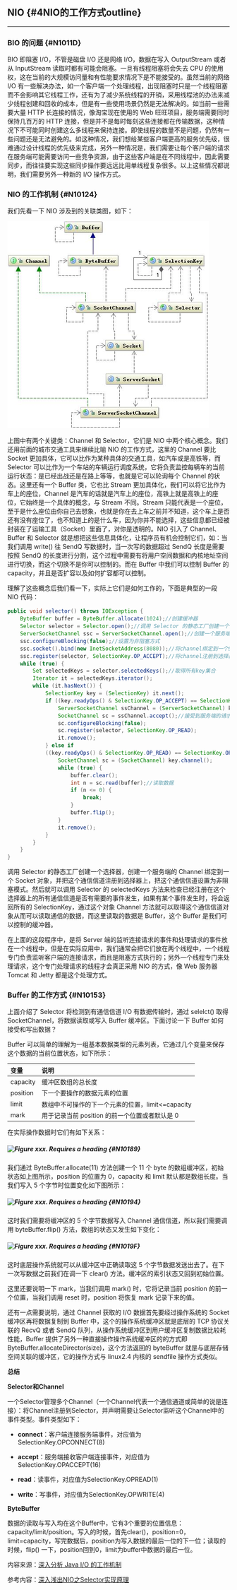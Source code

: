 ## NIO {#4NIO的工作方式outline}

---

### BIO 的问题 {#N1011D}

BIO 即阻塞 I/O，不管是磁盘 I/O 还是网络 I/O，数据在写入 OutputStream 或者从 InputStream 读取时都有可能会阻塞。一旦有线程阻塞将会失去 CPU 的使用权，这在当前的大规模访问量和有性能要求情况下是不能接受的。虽然当前的网络 I/O 有一些解决办法，如一个客户端一个处理线程，出现阻塞时只是一个线程阻塞而不会影响其它线程工作，还有为了减少系统线程的开销，采用线程池的办法来减少线程创建和回收的成本，但是有一些使用场景仍然是无法解决的。如当前一些需要大量 HTTP 长连接的情况，像淘宝现在使用的 Web 旺旺项目，服务端需要同时保持几百万的 HTTP 连接，但是并不是每时每刻这些连接都在传输数据，这种情况下不可能同时创建这么多线程来保持连接。即使线程的数量不是问题，仍然有一些问题还是无法避免的。如这种情况，我们想给某些客户端更高的服务优先级，很难通过设计线程的优先级来完成，另外一种情况是，我们需要让每个客户端的请求在服务端可能需要访问一些竞争资源，由于这些客户端是在不同线程中，因此需要同步，而往往要实现这些同步操作要远远比用单线程复杂很多。以上这些情况都说明，我们需要另外一种新的 I/O 操作方式。

### NIO 的工作机制 {#N10124}

我们先看一下 NIO 涉及到的关联类图，如下：

![](/assets/nio_class.png)

上图中有两个关键类：Channel 和 Selector，它们是 NIO 中两个核心概念。我们还用前面的城市交通工具来继续比喻 NIO 的工作方式，这里的 Channel 要比 Socket 更加具体，它可以比作为某种具体的交通工具，如汽车或是高铁等，而 Selector 可以比作为一个车站的车辆运行调度系统，它将负责监控每辆车的当前运行状态：是已经出战还是在路上等等，也就是它可以轮询每个 Channel 的状态。这里还有一个 Buffer 类，它也比 Stream 更加具体化，我们可以将它比作为车上的座位，Channel 是汽车的话就是汽车上的座位，高铁上就是高铁上的座位，它始终是一个具体的概念，与 Stream 不同。Stream 只能代表是一个座位，至于是什么座位由你自己去想象，也就是你在去上车之前并不知道，这个车上是否还有没有座位了，也不知道上的是什么车，因为你并不能选择，这些信息都已经被封装在了运输工具（Socket）里面了，对你是透明的。NIO 引入了 Channel、Buffer 和 Selector 就是想把这些信息具体化，让程序员有机会控制它们，如：当我们调用 write\(\) 往 SendQ 写数据时，当一次写的数据超过 SendQ 长度是需要按照 SendQ 的长度进行分割，这个过程中需要有将用户空间数据和内核地址空间进行切换，而这个切换不是你可以控制的。而在 Buffer 中我们可以控制 Buffer 的 capacity，并且是否扩容以及如何扩容都可以控制。

理解了这些概念后我们看一下，实际上它们是如何工作的，下面是典型的一段 NIO 代码：

```java
public void selector() throws IOException {
    ByteBuffer buffer = ByteBuffer.allocate(1024);//创建缓冲器
    Selector selector = Selector.open();//调用 Selector 的静态工厂创建一个选择器
    ServerSocketChannel ssc = ServerSocketChannel.open();//创建一个服务端的Channel
    ssc.configureBlocking(false);//设置为非阻塞方式
    ssc.socket().bind(new InetSocketAddress(8080));//将channel绑定到一个Socket对象
    ssc.register(selector, SelectionKey.OP_ACCEPT);//将channel注册到选择器上，并设置监听的事件类型
    while (true) {
        Set selectedKeys = selector.selectedKeys();//取得所有key集合
        Iterator it = selectedKeys.iterator();
        while (it.hasNext()) {
            SelectionKey key = (SelectionKey) it.next();
            if ((key.readyOps() & SelectionKey.OP_ACCEPT) == SelectionKey.OP_ACCEPT) {
                ServerSocketChannel ssChannel = (ServerSocketChannel) key.channel();
                SocketChannel sc = ssChannel.accept();//接受到服务端的请求
                sc.configureBlocking(false);
                sc.register(selector, SelectionKey.OP_READ);
                it.remove();
            } else if 
            ((key.readyOps() & SelectionKey.OP_READ) == SelectionKey.OP_READ) {
                SocketChannel sc = (SocketChannel) key.channel();
                while (true) {
                    buffer.clear();
                    int n = sc.read(buffer);//读取数据
                    if (n <= 0) {
                        break;
                    }
                    buffer.flip();
                }
                it.remove();
            }
        }
    }
}
```

调用 Selector 的静态工厂创建一个选择器，创建一个服务端的 Channel 绑定到一个 Socket 对象，并把这个通信信道注册到选择器上，把这个通信信道设置为非阻塞模式。然后就可以调用 Selector 的 selectedKeys 方法来检查已经注册在这个选择器上的所有通信信道是否有需要的事件发生，如果有某个事件发生时，将会返回所有的 SelectionKey，通过这个对象 Channel 方法就可以取得这个通信信道对象从而可以读取通信的数据，而这里读取的数据是 Buffer，这个 Buffer 是我们可以控制的缓冲器。

在上面的这段程序中，是将 Server 端的监听连接请求的事件和处理请求的事件放在一个线程中，但是在实际应用中，我们通常会把它们放在两个线程中，一个线程专门负责监听客户端的连接请求，而且是阻塞方式执行的；另外一个线程专门来处理请求，这个专门处理请求的线程才会真正采用 NIO 的方式，像 Web 服务器 Tomcat 和 Jetty 都是这个处理方式。

### Buffer 的工作方式 {#N10153}

上面介绍了 Selector 将检测到有通信信道 I/O 有数据传输时，通过 selelct\(\) 取得 SocketChannel，将数据读取或写入 Buffer 缓冲区。下面讨论一下 Buffer 如何接受和写出数据？

Buffer 可以简单的理解为一组基本数据类型的元素列表，它通过几个变量来保存这个数据的当前位置状态，如下所示：

| 变量 | **说明** |
| :--- | :--- |
| capacity | 缓冲区数组的总长度 |
| position | 下一个要操作的数据元素的位置 |
| limit | 数组中不可操作的下一个元素的位置，limit&lt;=capacity |
| mark | 用于记录当前 position 的前一个位置或者默认是 0 |

在实际操作数据时它们有如下关系：

##### ![](https://www.ibm.com/developerworks/cn/java/j-lo-javaio/image023.jpg "Figure xxx. Requires a heading") {#N10189}

我们通过 ByteBuffer.allocate\(11\) 方法创建一个 11 个 byte 的数组缓冲区，初始状态如上图所示，position 的位置为 0，capacity 和 limit 默认都是数组长度。当我们写入 5 个字节时位置变化如下图所示：

##### ![](https://www.ibm.com/developerworks/cn/java/j-lo-javaio/image025.jpg "Figure xxx. Requires a heading") {#N10194}

这时我们需要将缓冲区的 5 个字节数据写入 Channel 通信信道，所以我们需要调用 byteBuffer.flip\(\) 方法，数组的状态又发生如下变化：

##### ![](https://www.ibm.com/developerworks/cn/java/j-lo-javaio/image027.jpg "Figure xxx. Requires a heading") {#N1019F}

这时底层操作系统就可以从缓冲区中正确读取这 5 个字节数据发送出去了。在下一次写数据之前我们在调一下 clear\(\) 方法。缓冲区的索引状态又回到初始位置。

这里还要说明一下 mark，当我们调用 mark\(\) 时，它将记录当前 position 的前一个位置，当我们调用 reset 时，position 将恢复 mark 记录下来的值。

还有一点需要说明，通过 Channel 获取的 I/O 数据首先要经过操作系统的 Socket 缓冲区再将数据复制到 Buffer 中，这个的操作系统缓冲区就是底层的 TCP 协议关联的 RecvQ 或者 SendQ 队列，从操作系统缓冲区到用户缓冲区复制数据比较耗性能，Buffer 提供了另外一种直接操作操作系统缓冲区的的方式即 ByteBuffer.allocateDirector\(size\)，这个方法返回的 byteBuffer 就是与底层存储空间关联的缓冲区，它的操作方式与 linux2.4 内核的 sendfile 操作方式类似。

**总结**

**Selector和Channel**

一个Selector管理多个Channel（一个Channel代表一个通信通道或简单的说是连接）：将Channel注册到Selector，并声明需要让Selector监听这个Channel中的事件类型。事件类型如下：

* **connect**：客户端连接服务端事件，对应值为SelectionKey.OPCONNECT\(8\) 

* **accept**：服务端接收客户端连接事件，对应值为SelectionKey.OPACCEPT\(16\) 

* **read**：读事件，对应值为SelectionKey.OPREAD\(1\) 

* **write**：写事件，对应值为SelectionKey.OPWRITE\(4\)

**ByteBuffer**

数据的读取与写入均在这个Buffer中，它有3个重要的位置信息：capacity/limit/position。写入的时候，首先clear\(\)，position=0，limit=capacity，写完数据后，position为写入数据的最后一位的下一位；读取的时候，flip\(\) 一下，position回到0，limit为buffer中数据的最后一位。  










内容来源：[深入分析 Java I/O 的工作机制](https://www.ibm.com/developerworks/cn/java/j-lo-javaio/index.html)

参考内容：[深入浅出NIO之Selector实现原理](https://juejin.im/entry/5a422b75f265da430e4f6b99)

  


